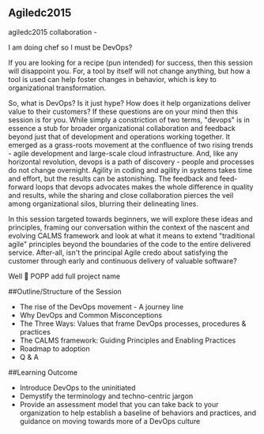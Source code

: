 ## Agiledc2015 

agiledc2015 collaboration - 

I am doing chef so I must be DevOps?

If you are looking for a recipe (pun intended) for success, then this session will disappoint you.  For, a tool by itself will not change anything, but how a tool is used can help foster changes in behavior, which is key to organizational transformation.  

 So, what is DevOps? Is it just hype? How does it help organizations deliver value to their customers? If these questions are on your mind then this session is for you. While simply a constriction of two terms, "devops" is in essence a stub for broader organizational collaboration and feedback beyond just that of development and operations working together.  It emerged as a grass-roots movement at the confluence of two rising trends - agile development and large-scale cloud infrastructure.  And, like any horizontal revolution, devops is a path of discovery - people and processes do not change overnight.  Agility in coding and agility in systems takes time and effort, but the results can be astonishing.  The feedback and feed-forward loops that devops advocates makes the whole difference in quality and results, while the sharing and close collaboration pierces the veil among organizational silos, blurring their delineating lines. 

 In this session targeted towards beginners, we will explore these ideas and principles, framing our conversation within the context of the nascent and evolving CALMS framework and look at what it means to extend  "traditional agile" principles beyond the boundaries of the code to the entire delivered service.  After-all, isn't the principal Agile credo about satisfying the customer through early and continuous delivery of valuable software?

Well :hankey:
POPP  add full project name

##Outline/Structure of the Session
- The rise of the DevOps movement - A journey line
- Why DevOps and Common Misconceptions
- The Three Ways: Values that frame DevOps processes, procedures & practices
- The CALMS framework: Guiding Principles and Enabling Practices
- Roadmap to adoption
- Q & A

##Learning Outcome
- Introduce DevOps to the uninitiated
- Demystify the terminology and techno-centric jargon
- Provide an assessment model that you can take back to your organization to help establish a baseline of behaviors and practices, and guidance on moving towards more of a DevOps culture

